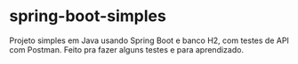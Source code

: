 # spring-boot-simples
Projeto simples em Java usando Spring Boot e banco H2, com testes de API com Postman. Feito pra fazer alguns testes e para aprendizado.
